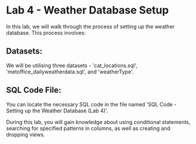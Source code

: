 # Lab 4 - Weather Database Setup
In this lab, we will walk through the process of setting up the weather database. This process involves:

## Datasets: 
We will be utilising three datasets - 'cat_locations.sql', 'metoffice_dailyweatherdata.sql', and 'weatherType'.

## SQL Code File: 
You can locate the necessary SQL code in the file named 'SQL Code - Setting up the Weather Database (Lab 4)'.

During this lab, you will gain knowledge about using conditional statements, searching for specified patterns in columns, as well as creating and dropping views.
